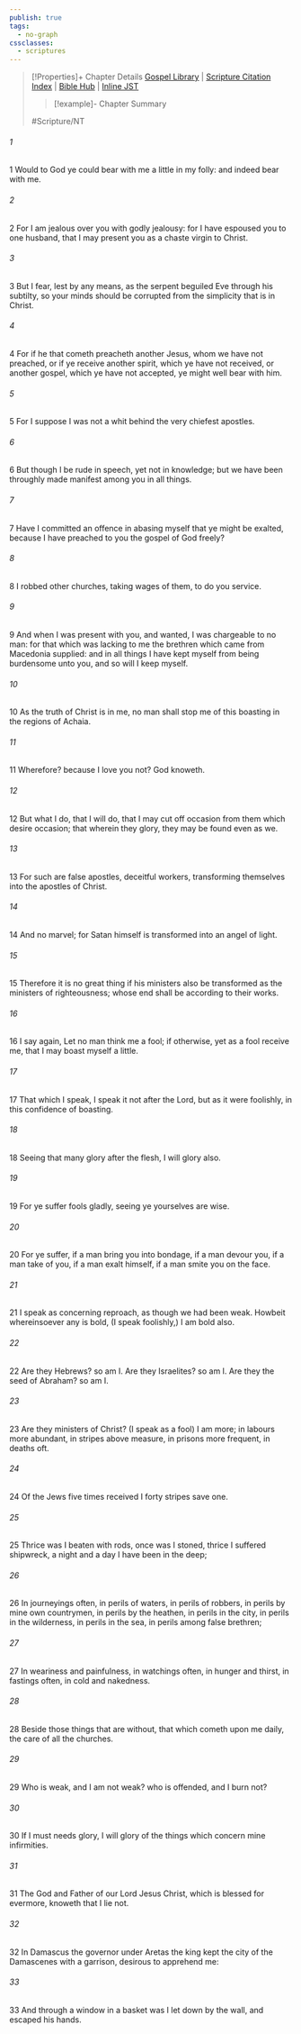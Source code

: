 ```yaml
---
publish: true
tags:
  - no-graph
cssclasses:
  - scriptures
---
```

>[!Properties]+ Chapter Details
>[Gospel Library](https://churchofjesuschrist.org/study/scriptures/nt/2-cor/11?lang=eng)    |    [Scripture Citation Index](https://scriptures.byu.edu/#0930b::c0930b)    |    [Bible Hub](https://biblehub.com/2_corinthians/11.htm)    |    [Inline JST](https://scripturetoolbox.com/html/ic/2Corinthians/11.html)
>>[!example]- Chapter Summary
>> 
> 
>
>#Scripture/NT
###### 1
1 Would to God ye could bear with me a little in my folly: and indeed bear with me.
###### 2
2 For I am jealous over you with godly jealousy: for I have espoused you to one husband, that I may present you as a chaste virgin to Christ.
###### 3
3 But I fear, lest by any means, as the serpent beguiled Eve through his subtilty, so your minds should be corrupted from the simplicity that is in Christ.
###### 4
4 For if he that cometh preacheth another Jesus, whom we have not preached, or if ye receive another spirit, which ye have not received, or another gospel, which ye have not accepted, ye might well bear with him.
###### 5
5 For I suppose I was not a whit behind the very chiefest apostles.
###### 6
6 But though I be rude in speech, yet not in knowledge; but we have been throughly made manifest among you in all things.
###### 7
7 Have I committed an offence in abasing myself that ye might be exalted, because I have preached to you the gospel of God freely?
###### 8
8 I robbed other churches, taking wages of them, to do you service.
###### 9
9 And when I was present with you, and wanted, I was chargeable to no man: for that which was lacking to me the brethren which came from Macedonia supplied: and in all things I have kept myself from being burdensome unto you, and so will I keep myself.
###### 10
10 As the truth of Christ is in me, no man shall stop me of this boasting in the regions of Achaia.
###### 11
11 Wherefore? because I love you not? God knoweth.
###### 12
12 But what I do, that I will do, that I may cut off occasion from them which desire occasion; that wherein they glory, they may be found even as we.
###### 13
13 For such are false apostles, deceitful workers, transforming themselves into the apostles of Christ.
###### 14
14 And no marvel; for Satan himself is transformed into an angel of light.
###### 15
15 Therefore it is no great thing if his ministers also be transformed as the ministers of righteousness; whose end shall be according to their works.
###### 16
16 I say again, Let no man think me a fool; if otherwise, yet as a fool receive me, that I may boast myself a little.
###### 17
17 That which I speak, I speak it not after the Lord, but as it were foolishly, in this confidence of boasting.
###### 18
18 Seeing that many glory after the flesh, I will glory also.
###### 19
19 For ye suffer fools gladly, seeing ye yourselves are wise.
###### 20
20 For ye suffer, if a man bring you into bondage, if a man devour you, if a man take of you, if a man exalt himself, if a man smite you on the face.
###### 21
21 I speak as concerning reproach, as though we had been weak. Howbeit whereinsoever any is bold, (I speak foolishly,) I am bold also.
###### 22
22 Are they Hebrews? so am I. Are they Israelites? so am I. Are they the seed of Abraham? so am I.
###### 23
23 Are they ministers of Christ? (I speak as a fool) I am more; in labours more abundant, in stripes above measure, in prisons more frequent, in deaths oft.
###### 24
24 Of the Jews five times received I forty stripes save one.
###### 25
25 Thrice was I beaten with rods, once was I stoned, thrice I suffered shipwreck, a night and a day I have been in the deep;
###### 26
26 In journeyings often, in perils of waters, in perils of robbers, in perils by mine own countrymen, in perils by the heathen, in perils in the city, in perils in the wilderness, in perils in the sea, in perils among false brethren;
###### 27
27 In weariness and painfulness, in watchings often, in hunger and thirst, in fastings often, in cold and nakedness.
###### 28
28 Beside those things that are without, that which cometh upon me daily, the care of all the churches.
###### 29
29 Who is weak, and I am not weak? who is offended, and I burn not?
###### 30
30 If I must needs glory, I will glory of the things which concern mine infirmities.
###### 31
31 The God and Father of our Lord Jesus Christ, which is blessed for evermore, knoweth that I lie not.
###### 32
32 In Damascus the governor under Aretas the king kept the city of the Damascenes with a garrison, desirous to apprehend me:
###### 33
33 And through a window in a basket was I let down by the wall, and escaped his hands.
